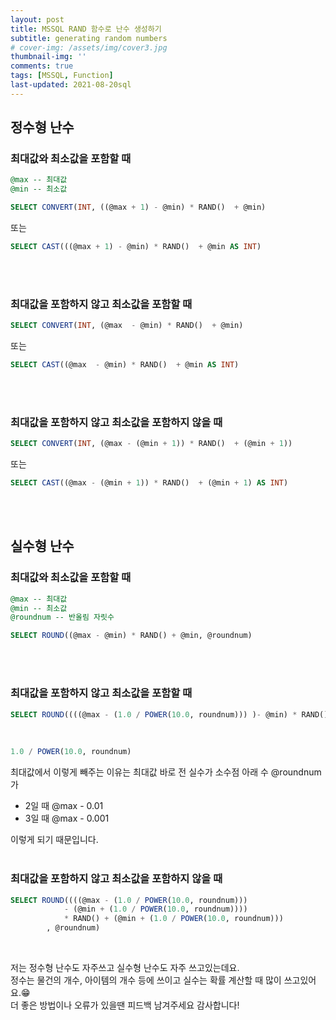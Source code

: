 ```yaml
---
layout: post
title: MSSQL RAND 함수로 난수 생성하기
subtitle: generating random numbers
# cover-img: /assets/img/cover3.jpg
thumbnail-img: ''
comments: true
tags: [MSSQL, Function]
last-updated: 2021-08-20sql
---
```


## **정수형 난수**

### 최대값와 최소값을 포함할 때

```sql
@max -- 최대값
@min -- 최소값
```

```sql
SELECT CONVERT(INT, ((@max + 1) - @min) * RAND()  + @min)
```

또는

```sql
SELECT CAST(((@max + 1) - @min) * RAND()  + @min AS INT)
```

<br/>
<br/>

### 최대값을 포함하지 않고 최소값을 포함할 때

```sql
SELECT CONVERT(INT, (@max  - @min) * RAND()  + @min)
```

또는

```sql
SELECT CAST((@max  - @min) * RAND()  + @min AS INT)
```

<br/>
<br/>

### 최대값을 포함하지 않고 최소값을 포함하지 않을 때

```sql
SELECT CONVERT(INT, (@max - (@min + 1)) * RAND()  + (@min + 1))
```

또는

```sql
SELECT CAST((@max - (@min + 1)) * RAND()  + (@min + 1) AS INT)
```

<br/>
<br/>

## **실수형 난수**

### 최대값와 최소값을 포함할 때

```sql
@max -- 최대값
@min -- 최소값
@roundnum -- 반올림 자릿수
```

```sql
SELECT ROUND((@max - @min) * RAND() + @min, @roundnum)
```

<br/>
<br/>

### 최대값을 포함하지 않고 최소값을 포함할 때

```sql
SELECT ROUND((((@max - (1.0 / POWER(10.0, roundnum))) )- @min) * RAND() + @min, @roundnum)
```

<br/>

```sql
1.0 / POWER(10.0, roundnum)
```

최대값에서 이렇게 빼주는 이유는 최대값 바로 전 실수가 소수점 아래 수 @roundnum가

-   2일 때 @max - 0.01
-   3일 때 @max - 0.001

이렇게 되기 때문입니다.
<br/>
<br/>

### 최대값을 포함하지 않고 최소값을 포함하지 않을 때

```sql
SELECT ROUND((((@max - (1.0 / POWER(10.0, roundnum)))
            - (@min + (1.0 / POWER(10.0, roundnum))))
            * RAND() + (@min + (1.0 / POWER(10.0, roundnum)))
        , @roundnum)
```

<br/>

저는 정수형 난수도 자주쓰고 실수형 난수도 자주 쓰고있는데요.<br/>
정수는 물건의 개수, 아이템의 개수 등에 쓰이고 실수는 확률 계산할 때 많이 쓰고있어요.😁<br/>
더 좋은 방법이나 오류가 있을땐 피드백 남겨주세요 감사합니다!

